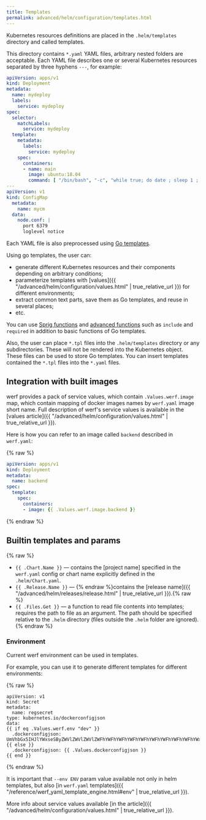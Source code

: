 ```yaml
---
title: Templates
permalink: advanced/helm/configuration/templates.html
---
```


Kubernetes resources definitions are placed in the `.helm/templates` directory and called templates.

This directory contains `*.yaml` YAML files, arbitrary nested folders are acceptable. Each YAML file describes one or several Kubernetes resources separated by three hyphens `---`, for example:

```yaml
apiVersion: apps/v1
kind: Deployment
metadata:
  name: mydeploy
  labels:
    service: mydeploy
spec:
  selector:
    matchLabels:
      service: mydeploy
  template:
    metadata:
      labels:
        service: mydeploy
    spec:
      containers:
      - name: main
        image: ubuntu:18.04
        command: [ "/bin/bash", "-c", "while true; do date ; sleep 1 ; done" ]
---
apiVersion: v1
kind: ConfigMap
  metadata:
    name: mycm
  data:
    node.conf: |
      port 6379
      loglevel notice
```

Each YAML file is also preprocessed using [Go templates](https://golang.org/pkg/text/template/#hdr-Actions).

Using go templates, the user can:

* generate different Kubernetes resources and their components depending on arbitrary conditions;
* parameterize templates with [values]({{ "/advanced/helm/configuration/values.html" | true_relative_url }}) for different environments;
* extract common text parts, save them as Go templates, and reuse in several places;
* etc.

You can use [Sprig functions](https://masterminds.github.io/sprig/) and [advanced functions](https://helm.sh/docs/howto/charts_tips_and_tricks/) such as `include` and `required` in addition to basic functions of Go templates.

Also, the user can place `*.tpl` files into the `.helm/templates` directory or any subdirectories. These will not be rendered into the Kubernetes object. These files can be used to store Go templates. You can insert templates contained the `*.tpl` files into the `*.yaml` files.

## Integration with built images

werf provides a pack of service values, which contain `.Values.werf.image` map, which contain mapping of docker images names by `werf.yaml` image short name. Full description of werf's service values is available in the [values article]({{ "/advanced/helm/configuration/values.html" | true_relative_url }}).

Here is how you can refer to an image called `backend` described in `werf.yaml`:

{% raw %}
```yaml
apiVersion: apps/v1
kind: Deployment
metadata:
  name: backend
spec:
  template:
    spec:
      containers:
      - image: {{ .Values.werf.image.backend }}
```
{% endraw %}

## Builtin templates and params

{% raw %}
* `{{ .Chart.Name }}` — contains the [project name] specified in the `werf.yaml` config or chart name explicitly defined in the `.helm/Chart.yaml`.
* `{{ .Release.Name }}` — {% endraw %}contains the [release name]({{ "/advanced/helm/releases/release.html" | true_relative_url }}).{% raw %}
* `{{ .Files.Get }}` — a function to read file contents into templates; requires the path to file as an argument. The path should be specified relative to the `.helm` directory (files outside the `.helm` folder are ignored).
{% endraw %}

### Environment

Current werf environment can be used in templates.

For example, you can use it to generate different templates for different environments:

{% raw %}
```
apiVersion: v1
kind: Secret
metadata:
  name: regsecret
type: kubernetes.io/dockerconfigjson
data:
{{ if eq .Values.werf.env "dev" }}
  .dockerconfigjson: UmVhbGx5IHJlYWxseSByZWVlZWVlZWVlZWFhYWFhYWFhYWFhYWFhYWFhYWFhYWFhYWFhYWxsbGxsbGxsbGxsbGxsbGxsbGxsbGxsbGxsbGxsbGx5eXl5eXl5eXl5eXl5eXl5eXl5eSBsbGxsbGxsbGxsbGxsbG9vb29vb29vb29vb29vb29vb29vb29vb29vb25ubm5ubm5ubm5ubm5ubm5ubm5ubm5ubmdnZ2dnZ2dnZ2dnZ2dnZ2dnZ2cgYXV0aCBrZXlzCg==
{{ else }}
  .dockerconfigjson: {{ .Values.dockerconfigjson }}
{{ end }}
```
{% endraw %}

It is important that `--env ENV` param value available not only in helm templates, but also [in `werf.yaml` templates]({{ "/reference/werf_yaml_template_engine.html#env" | true_relative_url }}).

More info about service values available [in the article]({{ "/advanced/helm/configuration/values.html" | true_relative_url }}).

